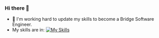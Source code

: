 ### Hi there 👋
- 🌱 I'm working hard to update my skills to become a Bridge Software Engineer.
- My skills are in: [![My Skills](https://skillicons.dev/icons?i=php,js,html,laravel,rails,ruby,git,scss,postgres,vscode,css,mysql,=light)](https://skillicons.dev)
